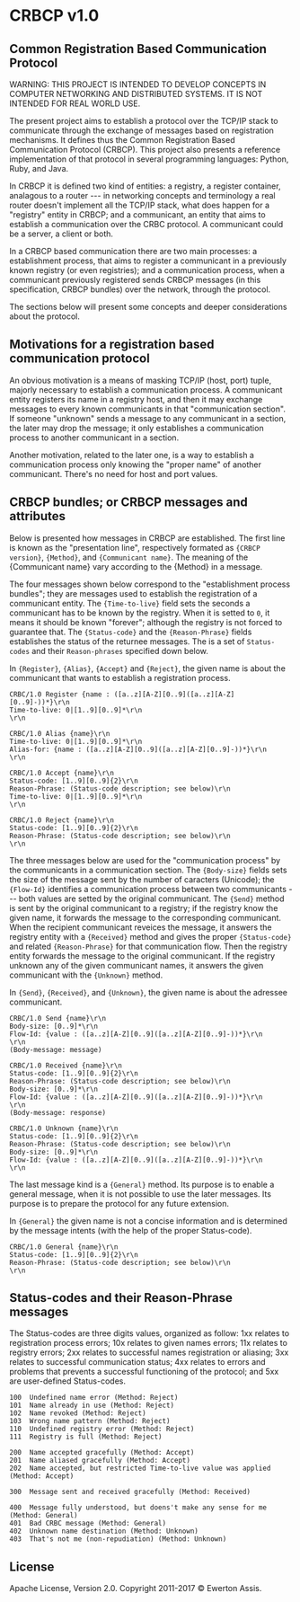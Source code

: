 # CRBCP v1.0

## Common Registration Based Communication Protocol

WARNING: THIS PROJECT IS INTENDED TO DEVELOP CONCEPTS IN COMPUTER NETWORKING AND DISTRIBUTED SYSTEMS.
IT IS NOT INTENDED FOR REAL WORLD USE.

The present project aims to establish a protocol over the TCP/IP stack to communicate through the
exchange of messages based on registration mechanisms. It defines thus the Common Registration Based
Communication Protocol (CRBCP). This project also presents a reference implementation of that protocol
in several programming languages: Python, Ruby, and Java.

In CRBCP it is defined two kind of entities: a registry, a register container, analagous to a router
--- in networking concepts and terminology a real router doesn't implement all the TCP/IP stack, what
does happen for a "registry" entity in CRBCP; and a communicant, an entity that aims to establish a
communication over the CRBC protocol. A communicant could be a server, a client or both.

In a CRBCP based communication there are two main processes: a establishment process, that aims to
register a communicant in a previously known registry (or even registries); and a communication process,
when a communicant previously registered sends CRBCP messages (in this specification, CRBCP bundles)
over the network, through the protocol.

The sections below will present some concepts and deeper considerations about the protocol.

## Motivations for a registration based communication protocol

An obvious motivation is a means of masking TCP/IP (host, port) tuple, majorly necessary to establish
a communication process. A communicant entity registers its name in a registry host, and then it may
exchange messages to every known communicants in that "communication section". If someone "unknown"
sends a message to any communicant in a section, the later may drop the message; it only establishes
a communication process to another communicant in a section.

Another motivation, related to the later one, is a way to establish a communication process only
knowing the "proper name" of another communicant. There's no need for host and port values.

## CRBCP bundles; or CRBCP messages and attributes

Below is presented how messages in CRBCP are established. The first line is known as the "presentation
line", respectively formated as `{CRBCP version}`, `{Method}`, and `{Communicant name}`. The meaning of the
{Communicant name} vary according to the {Method} in a message.

The four messages shown below correspond to the "establishment process bundles"; they are messages
used to establish the registration of a communicant entity. The `{Time-to-live}` field sets the seconds
a communicant has to be known by the registry. When it is setted to `0`, it means it should be known
"forever"; although the registry is not forced to guarantee that. The `{Status-code}` and the `{Reason-Phrase}`
fields establishes the status of the returnee messages. The is a set of `Status-codes` and their
`Reason-phrases` specified down below.

In `{Register}`, `{Alias}`, `{Accept}` and `{Reject}`, the given name is about the communicant that wants to
establish a registration process.

```
CRBC/1.0 Register {name : ([a..z][A-Z][0..9]([a..z][A-Z][0..9]-))*}\r\n
Time-to-live: 0|[1..9][0..9]*\r\n
\r\n
```

```
CRBC/1.0 Alias {name}\r\n
Time-to-live: 0|[1..9][0..9]*\r\n
Alias-for: {name : ([a..z][A-Z][0..9]([a..z][A-Z][0..9]-))*}\r\n
\r\n
```

```
CRBC/1.0 Accept {name}\r\n
Status-code: [1..9][0..9]{2}\r\n
Reason-Phrase: (Status-code description; see below)\r\n
Time-to-live: 0|[1..9][0..9]*\r\n
\r\n
```

```
CRBC/1.0 Reject {name}\r\n
Status-code: [1..9][0..9]{2}\r\n
Reason-Phrase: (Status-code description; see below)\r\n
\r\n
```

The three messages below are used for the "communication process" by the communicants in a communication
section. The `{Body-size}` fields sets the size of the message sent by the number of caracters (Unicode);
the `{Flow-Id}` identifies a communication process between two communicants --- both values are setted by
the original communicant. The `{Send}` method is sent by the original communicant to a registry; if the
registry know the given name, it forwards the message to the corresponding communicant. When the recipient
communicant reveices the message, it answers the registry entity with a `{Received}` method and gives the
proper `{Status-code}` and related `{Reason-Phrase}` for that communication flow. Then the registry entity
forwards the message to the original communicant. If the registry unknown any of the given communicant
names, it answers the given communicant with the `{Unknown}` method.

In `{Send}`, `{Received}`, and `{Unknown}`, the given name is about the adressee communicant.

```
CRBC/1.0 Send {name}\r\n
Body-size: [0..9]*\r\n
Flow-Id: {value : ([a..z][A-Z][0..9]([a..z][A-Z][0..9]-))*}\r\n
\r\n
(Body-message: message)
```

```
CRBC/1.0 Received {name}\r\n
Status-code: [1..9][0..9]{2}\r\n
Reason-Phrase: (Status-code description; see below)\r\n
Body-size: [0..9]*\r\n
Flow-Id: {value : ([a..z][A-Z][0..9]([a..z][A-Z][0..9]-))*}\r\n
\r\n
(Body-message: response)
```

```
CRBC/1.0 Unknown {name}\r\n
Status-code: [1..9][0..9]{2}\r\n
Reason-Phrase: (Status-code description; see below)\r\n
Body-size: [0..9]*\r\n
Flow-Id: {value : ([a..z][A-Z][0..9]([a..z][A-Z][0..9]-))*}\r\n
\r\n
```

The last message kind is a `{General}` method. Its purpose is to enable a general message, when it is
not possible to use the later messages. Its purpose is to prepare the protocol for any future extension.

In `{General}` the given name is not a concise information and is determined by the message intents (with
the help of the proper Status-code).

```
CRBC/1.0 General {name}\r\n
Status-code: [1..9][0..9]{2}\r\n
Reason-Phrase: (Status-code description; see below)\r\n
\r\n
```

## Status-codes and their Reason-Phrase messages

The Status-codes are three digits values, organized as follow: 1xx relates to registration process errors;
10x relates to given names errors; 11x relates to registry errors; 2xx relates to successful names
registration or aliasing; 3xx relates to successful communication status; 4xx relates to errors and problems
that prevents a successful functioning of the protocol; and 5xx are user-defined Status-codes.

```
100  Undefined name error (Method: Reject)
101  Name already in use (Method: Reject)
102  Name revoked (Method: Reject)
103  Wrong name pattern (Method: Reject)
110  Undefined registry error (Method: Reject)
111  Registry is full (Method: Reject)

200  Name accepted gracefully (Method: Accept)
201  Name aliased gracefully (Method: Accept)
202  Name accepted, but restricted Time-to-live value was applied (Method: Accept)

300  Message sent and received gracefully (Method: Received)

400  Message fully understood, but doens't make any sense for me (Method: General)
401  Bad CRBC message (Method: General)
402  Unknown name destination (Method: Unknown)
403  That's not me (non-repudiation) (Method: Unknown)
```

## License

Apache License, Version 2.0. Copyright 2011-2017 &copy; Ewerton Assis.
